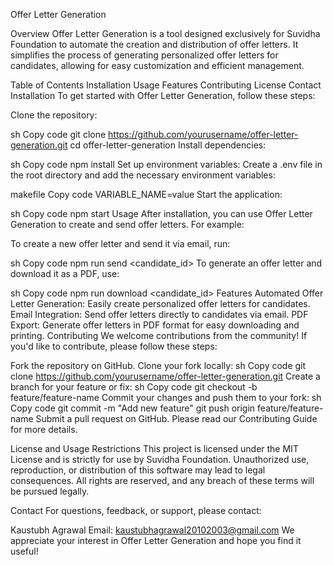 Offer Letter Generation

Overview Offer Letter Generation is a tool designed exclusively for Suvidha Foundation to automate the creation and distribution of offer letters. It simplifies the process of generating personalized offer letters for candidates, allowing for easy customization and efficient management.

Table of Contents Installation Usage Features Contributing License Contact Installation To get started with Offer Letter Generation, follow these steps:

Clone the repository:

sh Copy code git clone https://github.com/yourusername/offer-letter-generation.git cd offer-letter-generation Install dependencies:

sh Copy code npm install Set up environment variables: Create a .env file in the root directory and add the necessary environment variables:

makefile Copy code VARIABLE_NAME=value Start the application:

sh Copy code npm start Usage After installation, you can use Offer Letter Generation to create and send offer letters. For example:

To create a new offer letter and send it via email, run:

sh Copy code npm run send <candidate_id> To generate an offer letter and download it as a PDF, use:

sh Copy code npm run download <candidate_id> Features Automated Offer Letter Generation: Easily create personalized offer letters for candidates. Email Integration: Send offer letters directly to candidates via email. PDF Export: Generate offer letters in PDF format for easy downloading and printing. Contributing We welcome contributions from the community! If you'd like to contribute, please follow these steps:

Fork the repository on GitHub. Clone your fork locally: sh Copy code git clone https://github.com/yourusername/offer-letter-generation.git Create a branch for your feature or fix: sh Copy code git checkout -b feature/feature-name Commit your changes and push them to your fork: sh Copy code git commit -m "Add new feature" git push origin feature/feature-name Submit a pull request on GitHub. Please read our Contributing Guide for more details.

License and Usage Restrictions This project is licensed under the MIT License and is strictly for use by Suvidha Foundation. Unauthorized use, reproduction, or distribution of this software may lead to legal consequences. All rights are reserved, and any breach of these terms will be pursued legally.

Contact For questions, feedback, or support, please contact:

Kaustubh Agrawal Email: kaustubhagrawal20102003@gmail.com We appreciate your interest in Offer Letter Generation and hope you find it useful!
